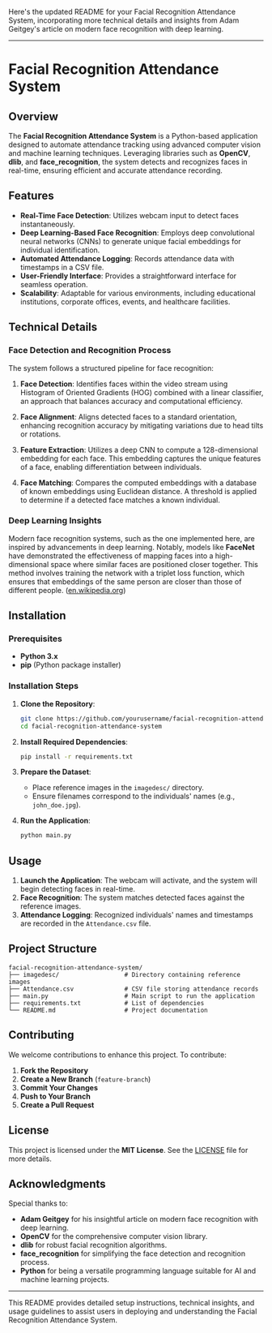 Here's the updated README for your Facial Recognition Attendance System, incorporating more technical details and insights from Adam Geitgey's article on modern face recognition with deep learning.

---

# Facial Recognition Attendance System

## Overview

The **Facial Recognition Attendance System** is a Python-based application designed to automate attendance tracking using advanced computer vision and machine learning techniques. Leveraging libraries such as **OpenCV**, **dlib**, and **face_recognition**, the system detects and recognizes faces in real-time, ensuring efficient and accurate attendance recording.

## Features

- **Real-Time Face Detection**: Utilizes webcam input to detect faces instantaneously.
- **Deep Learning-Based Face Recognition**: Employs deep convolutional neural networks (CNNs) to generate unique facial embeddings for individual identification.
- **Automated Attendance Logging**: Records attendance data with timestamps in a CSV file.
- **User-Friendly Interface**: Provides a straightforward interface for seamless operation.
- **Scalability**: Adaptable for various environments, including educational institutions, corporate offices, events, and healthcare facilities.

## Technical Details

### Face Detection and Recognition Process

The system follows a structured pipeline for face recognition:

1. **Face Detection**: Identifies faces within the video stream using Histogram of Oriented Gradients (HOG) combined with a linear classifier, an approach that balances accuracy and computational efficiency.

2. **Face Alignment**: Aligns detected faces to a standard orientation, enhancing recognition accuracy by mitigating variations due to head tilts or rotations.

3. **Feature Extraction**: Utilizes a deep CNN to compute a 128-dimensional embedding for each face. This embedding captures the unique features of a face, enabling differentiation between individuals.

4. **Face Matching**: Compares the computed embeddings with a database of known embeddings using Euclidean distance. A threshold is applied to determine if a detected face matches a known individual.

### Deep Learning Insights

Modern face recognition systems, such as the one implemented here, are inspired by advancements in deep learning. Notably, models like **FaceNet** have demonstrated the effectiveness of mapping faces into a high-dimensional space where similar faces are positioned closer together. This method involves training the network with a triplet loss function, which ensures that embeddings of the same person are closer than those of different people. ([en.wikipedia.org](https://en.wikipedia.org/wiki/FaceNet?utm_source=chatgpt.com))

## Installation

### Prerequisites

- **Python 3.x**
- **pip** (Python package installer)

### Installation Steps

1. **Clone the Repository**:
   ```bash
   git clone https://github.com/yourusername/facial-recognition-attendance-system.git
   cd facial-recognition-attendance-system
   ```

2. **Install Required Dependencies**:
   ```bash
   pip install -r requirements.txt
   ```

3. **Prepare the Dataset**:
   - Place reference images in the `imagedesc/` directory.
   - Ensure filenames correspond to the individuals' names (e.g., `john_doe.jpg`).

4. **Run the Application**:
   ```bash
   python main.py
   ```

## Usage

1. **Launch the Application**: The webcam will activate, and the system will begin detecting faces in real-time.
2. **Face Recognition**: The system matches detected faces against the reference images.
3. **Attendance Logging**: Recognized individuals' names and timestamps are recorded in the `Attendance.csv` file.

## Project Structure

```
facial-recognition-attendance-system/
├── imagedesc/                  # Directory containing reference images
├── Attendance.csv              # CSV file storing attendance records
├── main.py                     # Main script to run the application
├── requirements.txt            # List of dependencies
└── README.md                   # Project documentation
```

## Contributing

We welcome contributions to enhance this project. To contribute:

1. **Fork the Repository**
2. **Create a New Branch** (`feature-branch`)
3. **Commit Your Changes**
4. **Push to Your Branch**
5. **Create a Pull Request**

## License

This project is licensed under the **MIT License**. See the [LICENSE](LICENSE) file for more details.

## Acknowledgments

Special thanks to:

- **Adam Geitgey** for his insightful article on modern face recognition with deep learning.
- **OpenCV** for the comprehensive computer vision library.
- **dlib** for robust facial recognition algorithms.
- **face_recognition** for simplifying the face detection and recognition process.
- **Python** for being a versatile programming language suitable for AI and machine learning projects.

---

This README provides detailed setup instructions, technical insights, and usage guidelines to assist users in deploying and understanding the Facial Recognition Attendance System. 
